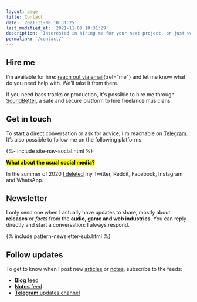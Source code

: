 ```yaml
---
layout: page
title: Contact
date: '2021-11-08 10:31:25'
last_modified_at: '2021-11-08 10:31:29'
description: 'Interested in hiring me for your next project, or just want to connect? Find all the info, including (some) social media and my irregular newsletter.'
permalink: '/contact/'
---
```

## Hire me

I’m available for hire: [reach out via email](mailto:hello@minutestomidnight.co.uk){:rel="me"} and let me know what do you need help with. We’ll take it from there. 

If you need bass tracks or production, it's possible to hire me through [SoundBetter](https://soundbetter.com/profiles/206552-minutes-to-midnight), a safe and secure platform to hire freelance musicians.

## Get in touch

To start a direct conversation or ask for advice, I'm reachable on [Telegram](https://t.me/minutes2midnight). It&rsquo;s also possible to follow me on the following platforms:

<div class="d-flex justify-content-center my-5">{%- include site-nav-social.html %}</div>

<div class="alert alert-background-d-10 px-4 py-4" role="alert">
  <p class="text-center"><mark class="m2m-highlight text-center fw-bold px-2"><strong>What about the usual social media?</strong></mark></p>
  <p class="detached">In the summer of 2020 <a href="/blog/escape-from-social-media/">I deleted</a> my Twitter, Reddit, Facebook, Instagram and WhatsApp.</p>
</div>

## Newsletter

I only send one when I actually have updates to share, mostly about **releases** or *facts* from the **audio, game and web industries**. You can reply directly and start a conversation: I always respond.

{% include pattern-newsletter-sub.html %}

## Follow updates

To get to know when I post new [articles](/blog/) or [notes](/notes/), subscribe to the feeds:

- [**Blog** feed](/feed.xml)
- [**Notes** feed](/notes.xml)
- [**Telegram** updates channel](https://t.me/M2Mupdates)